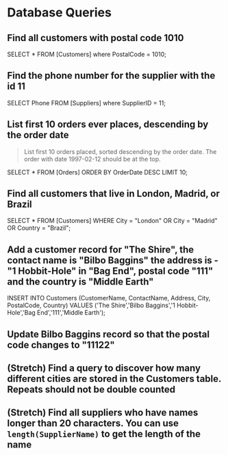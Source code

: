 # Database Queries

## Find all customers with postal code 1010 

SELECT * FROM [Customers] where PostalCode = 1010;

## Find the phone number for the supplier with the id 11

SELECT Phone FROM [Suppliers] where SupplierID = 11;

## List first 10 orders ever places, descending by the order date
> List first 10 orders placed, sorted descending by the order date. The order with date 1997-02-12 should be at the top.

SELECT * FROM [Orders] 
ORDER BY OrderDate DESC
LIMIT 10;

## Find all customers that live in London, Madrid, or Brazil

SELECT * FROM [Customers]
WHERE City = "London" OR City = "Madrid" OR Country = "Brazil";

## Add a customer record for "The Shire", the contact name is "Bilbo Baggins" the address is -"1 Hobbit-Hole" in "Bag End", postal code "111" and the country is "Middle Earth"

INSERT INTO Customers (CustomerName, ContactName, Address, City, PostalCode, Country)
VALUES ('The Shire','Bilbo Baggins','1 Hobbit-Hole','Bag End','111','Middle Earth');

## Update Bilbo Baggins record so that the postal code changes to "11122"

## (Stretch) Find a query to discover how many different cities are stored in the Customers table. Repeats should not be double counted

## (Stretch) Find all suppliers who have names longer than 20 characters. You can use `length(SupplierName)` to get the length of the name
